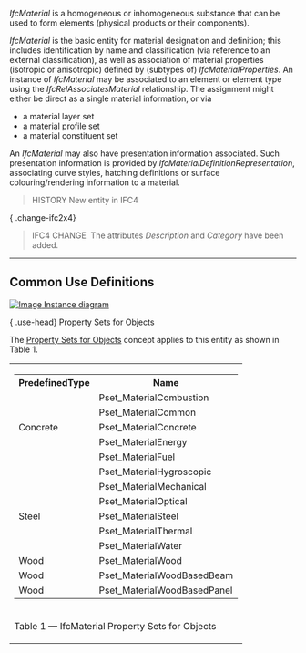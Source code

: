 ﻿_IfcMaterial_ is a homogeneous or inhomogeneous substance that can be used to form elements (physical products or their components).

_IfcMaterial_ is the basic entity for material designation and definition; this includes identification by name and classification (via reference to an external classification), as well as association of material properties (isotropic or anisotropic) defined by (subtypes of) _IfcMaterialProperties_. An instance of _IfcMaterial_ may be associated to an element or element type using the _IfcRelAssociatesMaterial_ relationship. The assignment might either be direct as a single material information, or via

* a material layer set
* a material profile set
* a material constituent set

An _IfcMaterial_ may also have presentation information associated. Such presentation information is provided by _IfcMaterialDefinitionRepresentation_, associating curve styles, hatching definitions or surface colouring/rendering information to a material.

> HISTORY New entity in IFC4

{ .change-ifc2x4}
> IFC4 CHANGE  The attributes _Description_ and _Category_ have been added.

___
## Common Use Definitions
[![Image](../../../img/diagram.png)&nbsp;Instance diagram](../../../annex/annex-d/common-use-definitions/ifcmaterial.htm)

{ .use-head}
Property Sets for Objects

The [Property Sets for Objects](../../templates/property-sets-for-objects.htm) concept applies to this entity as shown in Table 1.

<table>
<tr><td>
<table class="gridtable">
<tr><th><b>PredefinedType</b></th><th><b>Name</b></th></tr>
<tr><td>&nbsp;</td><td>Pset_MaterialCombustion</td></tr>
<tr><td>&nbsp;</td><td>Pset_MaterialCommon</td></tr>
<tr><td>Concrete</td><td>Pset_MaterialConcrete</td></tr>
<tr><td>&nbsp;</td><td>Pset_MaterialEnergy</td></tr>
<tr><td>&nbsp;</td><td>Pset_MaterialFuel</td></tr>
<tr><td>&nbsp;</td><td>Pset_MaterialHygroscopic</td></tr>
<tr><td>&nbsp;</td><td>Pset_MaterialMechanical</td></tr>
<tr><td>&nbsp;</td><td>Pset_MaterialOptical</td></tr>
<tr><td>Steel</td><td>Pset_MaterialSteel</td></tr>
<tr><td>&nbsp;</td><td>Pset_MaterialThermal</td></tr>
<tr><td>&nbsp;</td><td>Pset_MaterialWater</td></tr>
<tr><td>Wood</td><td>Pset_MaterialWood</td></tr>
<tr><td>Wood</td><td>Pset_MaterialWoodBasedBeam</td></tr>
<tr><td>Wood</td><td>Pset_MaterialWoodBasedPanel</td></tr>
</table>
</td></tr>
<tr><td><p class="table">Table 1 &mdash; IfcMaterial Property Sets for Objects</p></td></tr></table>